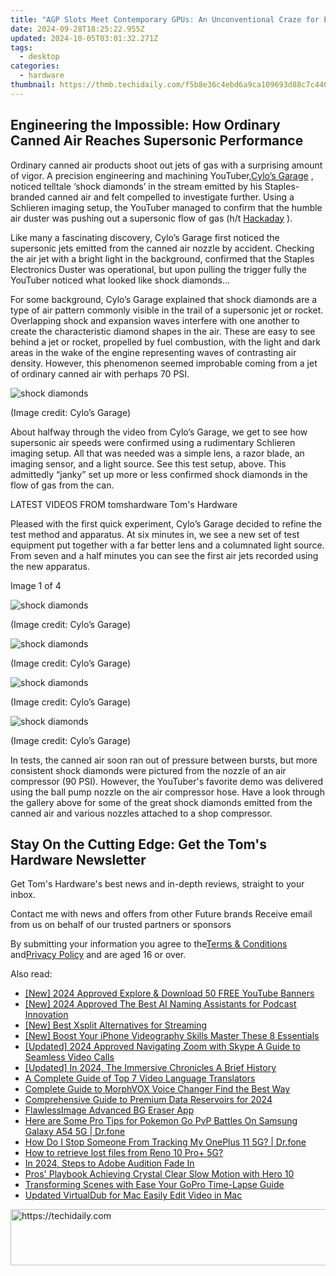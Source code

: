 ```yaml
---
title: "AGP Slots Meet Contemporary GPUs: An Unconventional Craze for Elevating Outdated PC Performance & Networking - Utilizing 2 Key Adapters"
date: 2024-09-28T18:25:22.955Z
updated: 2024-10-05T03:01:32.271Z
tags:
  - desktop
categories:
  - hardware
thumbnail: https://thmb.techidaily.com/f5b8e36c4ebd6a9ca109693d88c7c440e68928a27daf3516cb90c9a543d54e11.jpeg
---
```


## Engineering the Impossible: How Ordinary Canned Air Reaches Supersonic Performance

Ordinary canned air products shoot out jets of gas with a surprising amount of vigor. A precision engineering and machining YouTuber,[Cylo’s Garage](https://www.youtube.com/watch?v=DfYlLns0els) , noticed telltale ‘shock diamonds’ in the stream emitted by his Staples-branded canned air and felt compelled to investigate further. Using a Schlieren imaging setup, the YouTuber managed to confirm that the humble air duster was pushing out a supersonic flow of gas (h/t [Hackaday](https://hackaday.com/2024/02/18/canned-air-is-unexpectedly-supersonic/) ).

 Like many a fascinating discovery, Cylo’s Garage first noticed the supersonic jets emitted from the canned air nozzle by accident. Checking the air jet with a bright light in the background, confirmed that the Staples Electronics Duster was operational, but upon pulling the trigger fully the YouTuber noticed what looked like shock diamonds...

 For some background, Cylo’s Garage explained that shock diamonds are a type of air pattern commonly visible in the trail of a supersonic jet or rocket. Overlapping shock and expansion waves interfere with one another to create the characteristic diamond shapes in the air. These are easy to see behind a jet or rocket, propelled by fuel combustion, with the light and dark areas in the wake of the engine representing waves of contrasting air density. However, this phenomenon seemed improbable coming from a jet of ordinary canned air with perhaps 70 PSI.

![shock diamonds](https://cdn.mos.cms.futurecdn.net/wMGjjqj2ttbEB8vS7vxPqW-320-80.jpg)

 (Image credit: Cylo’s Garage)

 About halfway through the video from Cylo’s Garage, we get to see how supersonic air speeds were confirmed using a rudimentary Schlieren imaging setup. All that was needed was a simple lens, a razor blade, an imaging sensor, and a light source. See this test setup, above. This admittedly “janky” set up more or less confirmed shock diamonds in the flow of gas from the can.

 LATEST VIDEOS FROM tomshardware Tom's Hardware

 Pleased with the first quick experiment, Cylo’s Garage decided to refine the test method and apparatus. At six minutes in, we see a new set of test equipment put together with a far better lens and a columnated light source. From seven and a half minutes you can see the first air jets recorded using the new apparatus.

 Image 1 of 4

![shock diamonds](https://vanilla.futurecdn.net/cyclingnews/media/img/missing-image.svg)

 (Image credit: Cylo’s Garage)

![shock diamonds](https://vanilla.futurecdn.net/cyclingnews/media/img/missing-image.svg)

 (Image credit: Cylo’s Garage)

![shock diamonds](https://vanilla.futurecdn.net/cyclingnews/media/img/missing-image.svg)

 (Image credit: Cylo’s Garage)

![shock diamonds](https://vanilla.futurecdn.net/cyclingnews/media/img/missing-image.svg)

 (Image credit: Cylo’s Garage)

 In tests, the canned air soon ran out of pressure between bursts, but more consistent shock diamonds were pictured from the nozzle of an air compressor (90 PSI). However, the YouTuber's favorite demo was delivered using the ball pump nozzle on the air compressor hose. Have a look through the gallery above for some of the great shock diamonds emitted from the canned air and various nozzles attached to a shop compressor.

## Stay On the Cutting Edge: Get the Tom's Hardware Newsletter

 Get Tom's Hardware's best news and in-depth reviews, straight to your inbox.

 Contact me with news and offers from other Future brands  Receive email from us on behalf of our trusted partners or sponsors

 By submitting your information you agree to the[Terms & Conditions](https://futureplc.com/terms-conditions/) and[Privacy Policy](https://futureplc.com/privacy-policy/) and are aged 16 or over.

<ins class="adsbygoogle"
     style="display:block"
     data-ad-format="autorelaxed"
     data-ad-client="ca-pub-7571918770474297"
     data-ad-slot="1223367746"></ins>

<ins class="adsbygoogle"
     style="display:block"
     data-ad-client="ca-pub-7571918770474297"
     data-ad-slot="8358498916"
     data-ad-format="auto"
     data-full-width-responsive="true"></ins>

<span class="atpl-alsoreadstyle">Also read:</span>
<div><ul>
<li><a href="https://youtube-lab.techidaily.com/024-approved-explore-and-download-50-free-youtube-banners/"><u>[New] 2024 Approved Explore & Download 50 FREE YouTube Banners</u></a></li>
<li><a href="https://article-files.techidaily.com/new-2024-approved-the-best-ai-naming-assistants-for-podcast-innovation/"><u>[New] 2024 Approved The Best AI Naming Assistants for Podcast Innovation</u></a></li>
<li><a href="https://extra-information.techidaily.com/new-best-xsplit-alternatives-for-streaming/"><u>[New] Best Xsplit Alternatives for Streaming</u></a></li>
<li><a href="https://extra-information.techidaily.com/new-boost-your-iphone-videography-skills-master-these-8-essentials/"><u>[New] Boost Your iPhone Videography Skills Master These 8 Essentials</u></a></li>
<li><a href="https://article-posts.techidaily.com/updated-2024-approved-navigating-zoom-with-skype-a-guide-to-seamless-video-calls/"><u>[Updated] 2024 Approved Navigating Zoom with Skype A Guide to Seamless Video Calls</u></a></li>
<li><a href="https://article-files.techidaily.com/updated-in-2024-the-immersive-chronicles-a-brief-history/"><u>[Updated] In 2024, The Immersive Chronicles A Brief History</u></a></li>
<li><a href="https://ai-video-translation.techidaily.com/a-complete-guide-of-top-7-video-language-translators/"><u>A Complete Guide of Top 7 Video Language Translators</u></a></li>
<li><a href="https://extra-information.techidaily.com/complete-guide-to-morphvox-voice-changer-find-the-best-way/"><u>Complete Guide to MorphVOX Voice Changer Find the Best Way</u></a></li>
<li><a href="https://extra-information.techidaily.com/comprehensive-guide-to-premium-data-reservoirs-for-2024/"><u>Comprehensive Guide to Premium Data Reservoirs for 2024</u></a></li>
<li><a href="https://extra-information.techidaily.com/flawlessimage-advanced-bg-eraser-app/"><u>FlawlessImage Advanced BG Eraser App</u></a></li>
<li><a href="https://change-location.techidaily.com/here-are-some-pro-tips-for-pokemon-go-pvp-battles-on-samsung-galaxy-a54-5g-drfone-by-drfone-virtual-android/"><u>Here are Some Pro Tips for Pokemon Go PvP Battles On Samsung Galaxy A54 5G | Dr.fone</u></a></li>
<li><a href="https://android-location-track.techidaily.com/how-do-i-stop-someone-from-tracking-my-oneplus-11-5g-drfone-by-drfone-virtual-android/"><u>How Do I Stop Someone From Tracking My OnePlus 11 5G? | Dr.fone</u></a></li>
<li><a href="https://blog-min.techidaily.com/how-to-retrieve-lost-files-from-reno-10-proplus-5g-by-fonelab-android-recover-data/"><u>How to retrieve lost files from Reno 10 Pro+ 5G?</u></a></li>
<li><a href="https://extra-information.techidaily.com/in-2024-steps-to-adobe-audition-fade-in/"><u>In 2024, Steps to Adobe Audition Fade In</u></a></li>
<li><a href="https://extra-information.techidaily.com/pros-playbook-achieving-crystal-clear-slow-motion-with-hero-10/"><u>Pros' Playbook Achieving Crystal Clear Slow Motion with Hero 10</u></a></li>
<li><a href="https://extra-information.techidaily.com/transforming-scenes-with-ease-your-gopro-time-lapse-guide/"><u>Transforming Scenes with Ease Your GoPro Time-Lapse Guide</u></a></li>
<li><a href="https://smart-video-editing.techidaily.com/updated-virtualdub-for-mac-easily-edit-video-in-mac/"><u>Updated VirtualDub for Mac Easily Edit Video in Mac</u></a></li>
</ul></div>

<!-- affiliate ads begin -->
<a href="https://appsumo.8odi.net/c/5597632/2068425/7443" target="_top" id="2068425">
  <img src="//a.impactradius-go.com/display-ad/7443-2068425" border="0" alt="https://techidaily.com" width="728" height="90"/>
</a>
<img height="0" width="0" src="https://appsumo.8odi.net/i/5597632/2068425/7443" style="position:absolute;visibility:hidden;" border="0" />
<!-- affiliate ads end -->

